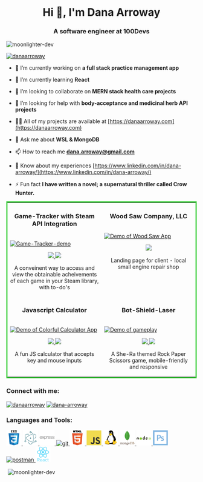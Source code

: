 <h1 align="center">Hi 👋, I'm Dana Arroway</h1>
<h3 align="center">A software engineer at 100Devs</h3>

<p align="left"> <img src="https://komarev.com/ghpvc/?username=moonlighter-dev&label=Profile%20views&color=0e75b6&style=flat" alt="moonlighter-dev" /> </p>

<p align="left"> <a href="https://twitter.com/DanaArroway" target="blank"><img src="https://img.shields.io/twitter/follow/danaarroway?logo=twitter&style=for-the-badge" alt="danaarroway" /></a> </p>

- 🔭 I’m currently working on **a full stack practice management app**

- 🌱 I’m currently learning **React**

- 👯 I’m looking to collaborate on **MERN stack health care projects**

- 🤝 I’m looking for help with **body-acceptance and medicinal herb API projects**

- 👨‍💻 All of my projects are available at [https://danaarroway.com](https://danaarroway.com)

- 💬 Ask me about **WSL & MongoDB**

- 📫 How to reach me **dana.arroway@gmail.com**

- 📄 Know about my experiences [https://www.linkedin.com/in/dana-arroway/](https://www.linkedin.com/in/dana-arroway/)

- ⚡ Fun fact **I have written a novel; a supernatural thriller called Crow Hunter.**

<table bordercolor="#32CD32">
<!--
        <tr>
            <td width="50%" valign="top">
                <h3 align="center">Wu Wei</h3>
                <br />
                    <a target="_blank" href="#">
                    <img src="#" width="100%"  alt="Wu Wei App"/>
                </a>
                <br />
                <p align="center">
                     <a href="https://github.com/moonlighter-dev/wu-wei/" target="_blank">
                        <img src="https://img.shields.io/static/v1?label=|&message=REPO&color=23555f&style=plastic&logo=github&logo-color=white"/>
                    </a>
                    <a href="https://wu-wei.netlify.app" target="_blank">
                        <img src="https://img.shields.io/static/v1?label=|&message=WEBSITE&color=23555f&style=plastic&logo=html5&logo-color=white"/>
                    </a>
                <p align="center">Practice management software for acupuncturists, massage therapists, and other CAM providers</p>
            </td>
            <td width="50%" valign="top">
                <h3 align="center">Knotta POS</h3>
                <br />
                    <a target="_blank" href="*">
                    <img src="#" width="100%"  alt="Knotta POS App"/>
                </a>
                <br />
                <p align="center">
                    <a href="https://github.com/moonlighter-dev/knotta-pos/" target="_blank">
                        <img src="https://img.shields.io/static/v1?label=|&message=REPO&color=23555f&style=plastic&logo=github&logo-color=white"/>
                    </a>
                    <a href="https://knottapos.netlify.app" target="_blank">
                        <img src="https://img.shields.io/static/v1?label=|&message=WEBSITE&color=23555f&style=plastic&logo=html5&logo-color=white"/>
                    </a>
                </p>
                <p align="center">Point of Sale system with cash register, inventory management, and accounts receivable</p>
            </td>
        </tr>
  -->
        <tr>
            <td width="50%" valign="top">
                <h3 align="center">Game-Tracker with Steam API Integration</h3>
                <br />
                    <a target="_blank" href="#">
                    <img src="https://github.com/d-herz/todo-mvc-auth-local/raw/main/game-tracker.gif" width="100%"  alt="Game-Tracker-demo"/>
                </a>
                <br />
                <p align="center">
                    <a href="https://github.com/d-herz/todo-mvc-auth-local" target="_blank">
                        <img src="https://img.shields.io/static/v1?label=|&message=REPO&color=23555f&style=plastic&logo=github&logo-color=white"/>
                    </a>
                    <a href="https://game-tracker-100devs.herokuapp.com" target="_blank">
                        <img src="https://img.shields.io/static/v1?label=|&message=WEBSITE&color=23555f&style=plastic&logo=html5&logo-color=white"/>
                    </a>
                <p align="center">A conveinent way to access and view the obtainable acheivements of each game in your Steam library, with to-do's</p>
            </td>
            <td width="50%" valign="top">
                <h3 align="center">Wood Saw Company, LLC</h3>
                <br />
                    <a target="_blank" href="https://woodsaw.co">
                    <img src="https://danaarroway.com/images/wood-saw-demo.gif" width="100%"  alt="Demo of Wood Saw App"/>
                </a>
                <br />
                <p align="center">
                    <a href="https://woodsaw.co" target="_blank">
                        <img src="https://img.shields.io/static/v1?label=|&message=WEBSITE&color=23555f&style=plastic&logo=html5&logo-color=white"/>
                    </a>
                </p>
                <p align="center">Landing page for client - local small engine repair shop</p>
            </td>
        </tr>
        <tr>
            <td width="50%" valign="top">
                <h3 align="center">Javascript Calculator</h3>
                <br />
                    <a target="_blank" href="https://colorful-calc.netlify.app">
                    <img src="https://colorful-calc.netlify.app/javascript-calc-wide.gif" width="100%"  alt="Demo of Colorful Calculator App"/>
                </a>
                <br />
                <p align="center">
                    <a href="https://github.com/moonlighter-dev/javascript-calc" target="_blank">
                        <img src="https://img.shields.io/static/v1?label=|&message=REPO&color=23555f&style=plastic&logo=github&logo-color=white"/>
                    </a>
                    <a href="https://colorful-calc.netlify.app" target="_blank">
                        <img src="https://img.shields.io/static/v1?label=|&message=WEBSITE&color=23555f&style=plastic&logo=html5&logo-color=white"/>
                    </a>
                <p align="center">A fun JS calculator that accepts key and mouse inputs</p>
            </td>
            <td width="50%" valign="top">
                <h3 align="center">Bot-Shield-Laser</h3>
                <br />
                    <a target="_blank" href="https://bot-shield-laser.netlify.app/">
                    <img src="https://bot-shield-laser.netlify.app/bot-shield-laser.gif" width="100%"  alt="Demo of gameplay"/>
                </a>
                <br />
                <p align="center">
                    <a href="https://github.com/moonlighter-dev/bot-shield-laser" target="_blank">
                        <img src="https://img.shields.io/static/v1?label=|&message=REPO&color=23555f&style=plastic&logo=github&logo-color=white"/>
                    </a>
                    <a href="https://bot-shield-laser.netlify.app/" target="_blank">
                        <img src="https://img.shields.io/static/v1?label=|&message=WEBSITE&color=23555f&style=plastic&logo=html5&logo-color=white"/>
                    </a>
                </p>
                <p align="center">A She-Ra themed Rock Paper Scissors game, mobile-friendly and responsive</p>
            </td>
        </tr>
    </table>

<h3 align="left">Connect with me:</h3>
<p align="left">
<a href="https://twitter.com/danaarroway" target="blank"><img align="center" src="https://raw.githubusercontent.com/rahuldkjain/github-profile-readme-generator/master/src/images/icons/Social/twitter.svg" alt="danaarroway" height="30" width="40" /></a>
<a href="https://linkedin.com/in/dana-arroway" target="blank"><img align="center" src="https://raw.githubusercontent.com/rahuldkjain/github-profile-readme-generator/master/src/images/icons/Social/linked-in-alt.svg" alt="dana-arroway" height="30" width="40" /></a>
</p>

<h3 align="left">Languages and Tools:</h3>
<p align="left"> <a href="https://www.w3schools.com/css/" target="_blank" rel="noreferrer"> <img src="https://raw.githubusercontent.com/devicons/devicon/master/icons/css3/css3-original-wordmark.svg" alt="css3" width="40" height="40"/> </a> <a href="https://www.electronjs.org" target="_blank" rel="noreferrer"> <img src="https://raw.githubusercontent.com/devicons/devicon/master/icons/electron/electron-original.svg" alt="electron" width="40" height="40"/> </a> <a href="https://expressjs.com" target="_blank" rel="noreferrer"> <img src="https://raw.githubusercontent.com/devicons/devicon/master/icons/express/express-original-wordmark.svg" alt="express" width="40" height="40"/> </a> <a href="https://git-scm.com/" target="_blank" rel="noreferrer"> <img src="https://www.vectorlogo.zone/logos/git-scm/git-scm-icon.svg" alt="git" width="40" height="40"/> </a> <a href="https://www.w3.org/html/" target="_blank" rel="noreferrer"> <img src="https://raw.githubusercontent.com/devicons/devicon/master/icons/html5/html5-original-wordmark.svg" alt="html5" width="40" height="40"/> </a> <a href="https://developer.mozilla.org/en-US/docs/Web/JavaScript" target="_blank" rel="noreferrer"> <img src="https://raw.githubusercontent.com/devicons/devicon/master/icons/javascript/javascript-original.svg" alt="javascript" width="40" height="40"/> </a> <a href="https://www.linux.org/" target="_blank" rel="noreferrer"> <img src="https://raw.githubusercontent.com/devicons/devicon/master/icons/linux/linux-original.svg" alt="linux" width="40" height="40"/> </a> <a href="https://www.mongodb.com/" target="_blank" rel="noreferrer"> <img src="https://raw.githubusercontent.com/devicons/devicon/master/icons/mongodb/mongodb-original-wordmark.svg" alt="mongodb" width="40" height="40"/> </a> <a href="https://nodejs.org" target="_blank" rel="noreferrer"> <img src="https://raw.githubusercontent.com/devicons/devicon/master/icons/nodejs/nodejs-original-wordmark.svg" alt="nodejs" width="40" height="40"/> </a> <a href="https://www.photoshop.com/en" target="_blank" rel="noreferrer"> <img src="https://raw.githubusercontent.com/devicons/devicon/master/icons/photoshop/photoshop-line.svg" alt="photoshop" width="40" height="40"/> </a> <a href="https://postman.com" target="_blank" rel="noreferrer"> <img src="https://www.vectorlogo.zone/logos/getpostman/getpostman-icon.svg" alt="postman" width="40" height="40"/> </a> <a href="https://reactjs.org/" target="_blank" rel="noreferrer"> <img src="https://raw.githubusercontent.com/devicons/devicon/master/icons/react/react-original-wordmark.svg" alt="react" width="40" height="40"/> </a> </p>

<p>&nbsp;<img align="center" src="https://github-readme-stats.vercel.app/api?username=moonlighter-dev&show_icons=true&locale=en" alt="moonlighter-dev" /></p>
